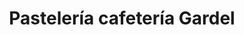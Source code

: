 ---
title: "Pastelería cafetería Gardel"
url: /ubeda/pasteleria-cafeteria-gardel/
shop: Bäckerei
---